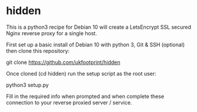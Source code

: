 # hidden

This is a python3 recipe for Debian 10 will create a LetsEncrypt SSL secured Nginx reverse proxy for a single host.

First set up a basic install of Debian 10 with python 3, Git & SSH (optional) then clone this repository:

  git clone https://github.com/ukfootprint/hidden

Once cloned (cd hidden) run the setup script as the root user:

python3 setup.py

Fill in the required info when prompted and when complete these connection to your reverse proxied server / service.  

